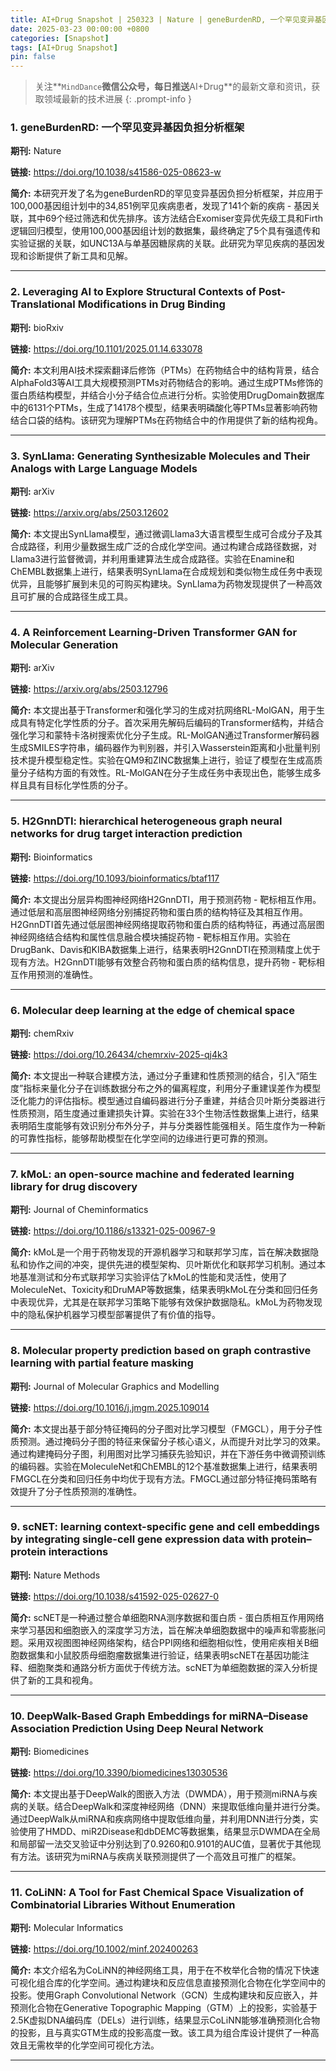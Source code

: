 ```yaml
---
title: AI+Drug Snapshot | 250323 | Nature | geneBurdenRD, 一个罕见变异基因负担分析框架
date: 2025-03-23 00:00:00 +0800
categories: [Snapshot]
tags: [AI+Drug Snapshot]
pin: false
---
```


> 关注**`MindDance`**微信公众号，每日推送**AI+Drug**的最新文章和资讯，获取领域最新的技术进展
{: .prompt-info }

### 1. geneBurdenRD: 一个罕见变异基因负担分析框架
**期刊:** Nature

**链接:** https://doi.org/10.1038/s41586-025-08623-w


**简介:** 本研究开发了名为geneBurdenRD的罕见变异基因负担分析框架，并应用于100,000基因组计划中的34,851例罕见疾病患者，发现了141个新的疾病 - 基因关联，其中69个经过筛选和优先排序。该方法结合Exomiser变异优先级工具和Firth逻辑回归模型，使用100,000基因组计划的数据集，最终确定了5个具有强遗传和实验证据的关联，如UNC13A与单基因糖尿病的关联。此研究为罕见疾病的基因发现和诊断提供了新工具和见解。

---

### 2. Leveraging AI to Explore Structural Contexts of Post-Translational Modifications in Drug Binding
**期刊:** bioRxiv

**链接:** https://doi.org/10.1101/2025.01.14.633078


**简介:** 本文利用AI技术探索翻译后修饰（PTMs）在药物结合中的结构背景，结合AlphaFold3等AI工具大规模预测PTMs对药物结合的影响。通过生成PTMs修饰的蛋白质结构模型，并结合小分子结合位点进行分析。实验使用DrugDomain数据库中的6131个PTMs，生成了14178个模型，结果表明磷酸化等PTMs显著影响药物结合口袋的结构。该研究为理解PTMs在药物结合中的作用提供了新的结构视角。

---

### 3. SynLlama: Generating Synthesizable Molecules and Their Analogs with Large Language Models
**期刊:** arXiv

**链接:** https://arxiv.org/abs/2503.12602


**简介:** 本文提出SynLlama模型，通过微调Llama3大语言模型生成可合成分子及其合成路径，利用少量数据生成广泛的合成化学空间。通过构建合成路径数据，对Llama3进行监督微调，并利用重建算法生成合成路径。实验在Enamine和ChEMBL数据集上进行，结果表明SynLlama在合成规划和类似物生成任务中表现优异，且能够扩展到未见的可购买构建块。SynLlama为药物发现提供了一种高效且可扩展的合成路径生成工具。

---

### 4. A Reinforcement Learning-Driven Transformer GAN for Molecular Generation
**期刊:** arXiv

**链接:** https://arxiv.org/abs/2503.12796


**简介:** 本文提出基于Transformer和强化学习的生成对抗网络RL-MolGAN，用于生成具有特定化学性质的分子。首次采用先解码后编码的Transformer结构，并结合强化学习和蒙特卡洛树搜索优化分子生成。RL-MolGAN通过Transformer解码器生成SMILES字符串，编码器作为判别器，并引入Wasserstein距离和小批量判别技术提升模型稳定性。实验在QM9和ZINC数据集上进行，验证了模型在生成高质量分子结构方面的有效性。RL-MolGAN在分子生成任务中表现出色，能够生成多样且具有目标化学性质的分子。

---

### 5. H2GnnDTI: hierarchical heterogeneous graph neural networks for drug target interaction prediction
**期刊:** Bioinformatics

**链接:** https://doi.org/10.1093/bioinformatics/btaf117


**简介:** 本文提出分层异构图神经网络H2GnnDTI，用于预测药物 - 靶标相互作用。通过低层和高层图神经网络分别捕捉药物和蛋白质的结构特征及其相互作用。H2GnnDTI首先通过低层图神经网络提取药物和蛋白质的结构特征，再通过高层图神经网络结合结构和属性信息融合模块捕捉药物 - 靶标相互作用。实验在DrugBank、Davis和KIBA数据集上进行，结果表明H2GnnDTI在预测精度上优于现有方法。H2GnnDTI能够有效整合药物和蛋白质的结构信息，提升药物 - 靶标相互作用预测的准确性。

---

### 6. Molecular deep learning at the edge of chemical space
**期刊:** chemRxiv

**链接:** https://doi.org/10.26434/chemrxiv-2025-qj4k3


**简介:** 本文提出一种联合建模方法，通过分子重建和性质预测的结合，引入“陌生度”指标来量化分子在训练数据分布之外的偏离程度，利用分子重建误差作为模型泛化能力的评估指标。模型通过自编码器进行分子重建，并结合贝叶斯分类器进行性质预测，陌生度通过重建损失计算。实验在33个生物活性数据集上进行，结果表明陌生度能够有效识别分布外分子，并与分类器性能强相关。陌生度作为一种新的可靠性指标，能够帮助模型在化学空间的边缘进行更可靠的预测。

---

### 7. kMoL: an open-source machine and federated learning library for drug discovery
**期刊:** Journal of Cheminformatics

**链接:** https://doi.org/10.1186/s13321-025-00967-9


**简介:** kMoL是一个用于药物发现的开源机器学习和联邦学习库，旨在解决数据隐私和协作之间的冲突，提供先进的模型架构、贝叶斯优化和联邦学习机制。通过本地基准测试和分布式联邦学习实验评估了kMoL的性能和灵活性，使用了MoleculeNet、Toxicity和DruMAP等数据集，结果表明kMoL在分类和回归任务中表现优异，尤其是在联邦学习策略下能够有效保护数据隐私。kMoL为药物发现中的隐私保护机器学习模型部署提供了有价值的指导。

---

### 8. Molecular property prediction based on graph contrastive learning with partial feature masking
**期刊:** Journal of Molecular Graphics and Modelling

**链接:** https://doi.org/10.1016/j.jmgm.2025.109014


**简介:** 本文提出基于部分特征掩码的分子图对比学习模型（FMGCL），用于分子性质预测。通过掩码分子图的特征来保留分子核心语义，从而提升对比学习的效果。通过构建掩码分子图，利用图对比学习捕获先验知识，并在下游任务中微调预训练的编码器。实验在MoleculeNet和ChEMBL的12个基准数据集上进行，结果表明FMGCL在分类和回归任务中均优于现有方法。FMGCL通过部分特征掩码策略有效提升了分子性质预测的准确性。

---

### 9. scNET: learning context-specific gene and cell embeddings by integrating single-cell gene expression data with protein–protein interactions
**期刊:** Nature Methods

**链接:** https://doi.org/10.1038/s41592-025-02627-0


**简介:** scNET是一种通过整合单细胞RNA测序数据和蛋白质 - 蛋白质相互作用网络来学习基因和细胞嵌入的深度学习方法，旨在解决单细胞数据中的噪声和零膨胀问题。采用双视图图神经网络架构，结合PPI网络和细胞相似性，使用疟疾相关B细胞数据集和小鼠胶质母细胞瘤数据集进行验证，结果表明scNET在基因功能注释、细胞聚类和通路分析方面优于传统方法。scNET为单细胞数据的深入分析提供了新的工具和视角。

---

### 10. DeepWalk-Based Graph Embeddings for miRNA–Disease Association Prediction Using Deep Neural Network
**期刊:** Biomedicines

**链接:** https://doi.org/10.3390/biomedicines13030536


**简介:** 本文提出基于DeepWalk的图嵌入方法（DWMDA），用于预测miRNA与疾病的关联。结合DeepWalk和深度神经网络（DNN）来提取低维向量并进行分类。通过DeepWalk从miRNA和疾病网络中提取低维向量，并利用DNN进行分类，实验使用了HMDD、miR2Disease和dbDEMC等数据集，结果显示DWMDA在全局和局部留一法交叉验证中分别达到了0.9260和0.9101的AUC值，显著优于其他现有方法。该研究为miRNA与疾病关联预测提供了一个高效且可推广的框架。

---

### 11. CoLiNN: A Tool for Fast Chemical Space Visualization of Combinatorial Libraries Without Enumeration
**期刊:** Molecular Informatics

**链接:** https://doi.org/10.1002/minf.202400263


**简介:** 本文介绍名为CoLiNN的神经网络工具，用于在不枚举化合物的情况下快速可视化组合库的化学空间。通过构建块和反应信息直接预测化合物在化学空间中的投影。使用Graph Convolutional Network（GCN）生成构建块和反应嵌入，并预测化合物在Generative Topographic Mapping（GTM）上的投影，实验基于2.5K虚拟DNA编码库（DELs）进行训练，结果显示CoLiNN能够准确预测化合物的投影，且与真实GTM生成的投影高度一致。该工具为组合库设计提供了一种高效且无需枚举的化学空间可视化方法。

---